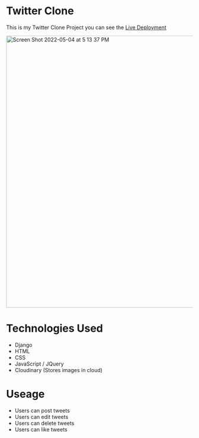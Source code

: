 # Twitter Clone
This is my Twitter Clone Project you can see the [Live Deployment](https://twitterclone-new.demsmo.repl.co/)

<img width="733" alt="Screen Shot 2022-05-04 at 5 13 37 PM" src="https://user-images.githubusercontent.com/98836595/166826908-bd7cf918-64ae-43cc-8d33-cc465e8eb2c0.png">

# Technologies Used
 - Django
 - HTML
 - CSS
 - JavaScript / JQuery
 - Cloudinary (Stores images in cloud)
 
 # Useage
  - Users can post tweets
  - Users can edit tweets
  - Users can delete tweets
  - Users can like tweets
